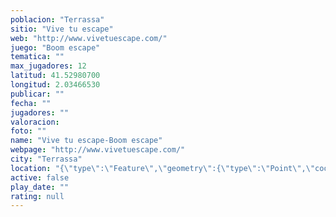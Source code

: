 ```yaml
---
poblacion: "Terrassa"
sitio: "Vive tu escape"
web: "http://www.vivetuescape.com/"
juego: "Boom escape"
tematica: ""
max_jugadores: 12
latitud: 41.52980700
longitud: 2.03466530
publicar: ""
fecha: ""
jugadores: ""
valoracion: 
foto: ""
name: "Vive tu escape-Boom escape"
webpage: "http://www.vivetuescape.com/"
city: "Terrassa"
location: "{\"type\":\"Feature\",\"geometry\":{\"type\":\"Point\",\"coordinates\":[2.0346653,41.529807]}}"
active: false
play_date: ""
rating: null
---
```

